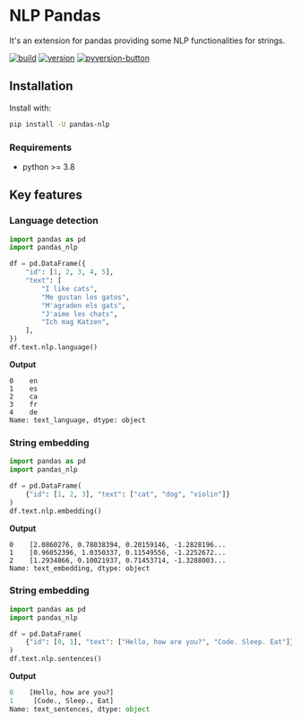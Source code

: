 # NLP Pandas

It's an extension for pandas providing some NLP functionalities for strings.

[![build](https://github.com/jaume-ferrarons/pandas-nlp/actions/workflows/push-event.yml/badge.svg?branch=master)](https://github.com/jaume-ferrarons/pandas-nlp/actions/workflows/push-event.yml)
[![version](https://img.shields.io/pypi/v/pandas_nlp?logo=pypi&logoColor=white)](https://pypi.org/project/pandas-nlp/)
[![pyversion-button](https://img.shields.io/pypi/pyversions/pandas_nlp.svg)](https://pypi.org/project/pandas-nlp/)
## Installation

Install with:
```bash
pip install -U pandas-nlp
```

### Requirements 
- python >= 3.8

## Key features

### Language detection
```python
import pandas as pd
import pandas_nlp

df = pd.DataFrame({
    "id": [1, 2, 3, 4, 5],
    "text": [
        "I like cats",
        "Me gustan los gatos",
        "M'agraden els gats",
        "J'aime les chats",
        "Ich mag Katzen",
    ],
})
df.text.nlp.language()
```
**Output**
```
0    en
1    es
2    ca
3    fr
4    de
Name: text_language, dtype: object
```

### String embedding
```python
import pandas as pd
import pandas_nlp

df = pd.DataFrame(
    {"id": [1, 2, 3], "text": ["cat", "dog", "violin"]}
)
df.text.nlp.embedding()
```
**Output**
```
0    [2.0860276, 0.78038394, 0.20159146, -1.2828196...
1    [0.96052396, 1.0350337, 0.11549556, -1.2252672...
2    [1.2934866, 0.10021937, 0.71453714, -1.3288003...
Name: text_embedding, dtype: object
```

### String embedding
```python
import pandas as pd
import pandas_nlp

df = pd.DataFrame(
    {"id": [0, 1], "text": ["Hello, how are you?", "Code. Sleep. Eat"]}
)
df.text.nlp.sentences()
```
**Output**
```python
0    [Hello, how are you?]
1     [Code., Sleep., Eat]
Name: text_sentences, dtype: object
```